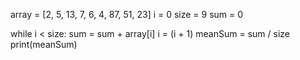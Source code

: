 array = [2, 5, 13, 7, 6, 4, 87, 51, 23]
i = 0
size = 9
sum = 0

while i < size:
        sum = sum + array[i]
        i = (i + 1)
meanSum = sum / size
print(meanSum)